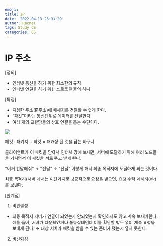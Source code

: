 ```yaml
---
emoji:
title: IP
date: '2022-04-13 23:33:29'
author: Rachel
tags: Study CS
categories: CS
---
```


# IP 주소

[정의]

- 인터넷 통신을 하기 위한 최소한의 규칙
- 인터넷 연결을 하기 위한 프로토콜 중의 하나

[특징]

- 지정한 주소(IP주소)에 메세지를 전달할 수 있게 한다.
- “패킷”이라는 통신단위로 데이터를 전달한다.
- 여러 개의 교환망들의 상호 연결을 돕는 수단이다.

![](https://postfiles.pstatic.net/MjAyMjA0MTRfMTky/MDAxNjQ5ODYzMjEzODQ3.i5dkgXesp_wmC9RXu-j9a_AJL_22hXRSG3eN5O6zbC0g.ZhoNj9q49tkP9YEKQIpTrtsklVopYO33c3nvcqQPc08g.PNG.bori9791/Screen_Shot_2022-04-14_at_12.20.08_AM.png?type=w966)

패킷 : 패키지 + 버킷 = 패캐징 된 것을 담는 바구니

클라이언트가 이 패킷을 담아서 인터넷 망에 보내면,
서버에 도달하기 위해 여러 노드들을 거치면서 이 패킷을 서로 주고 받게 된다.

"이거 전달해줘" → "전달" → "전달" 이렇게 해서
최종 목적지에 도달하게 되는 것이다.

최종 목적지(서버)에서는 마찬가지로 성공적으로 요청을 받으면, 요청 수락 메세지(ok)를 보낸다.

[한계점]

1. 비연결성

- 최종 목적지 서버가 연결이 되었는지 안되었는지 확인하지도 않고 계속 보내버린다.
  예를 들어, 서버가 다운되었거나 불능상태인데 이를 확인할 방도 없이 계속 요청을 보내게 된다.
  → 대상 서버가 패킷을 받을 수 있는 준비가 됐는지 알지 못한다.

2. 비신뢰성
